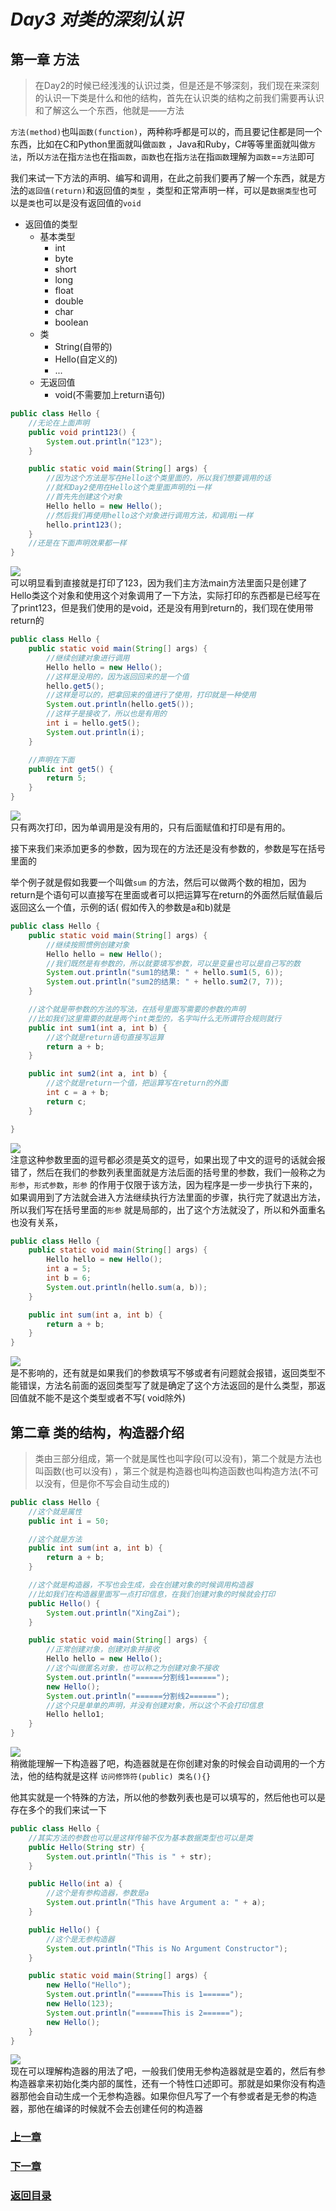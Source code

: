 # ***Day3 对类的深刻认识***

## 第一章 方法

> 在Day2的时候已经浅浅的认识过类，但是还是不够深刻，我们现在来深刻的认识一下类是什么和他的结构，首先在认识类的结构之前我们需要再认识和了解这么一个东西，他就是——方法

`方法(method)`也叫`函数(function)`，两种称呼都是可以的，而且要记住都是同一个东西，比如在C和Python里面就叫做`函数`
，Java和Ruby，C#等等里面就叫做`方法`，所以`方法`在指`方法`也在指`函数`，`函数`也在指`方法`在指`函数`理解为`函数`==`方法`即可

我们来试一下方法的声明、编写和调用，在此之前我们要再了解一个东西，就是方法的`返回值(return)`和返回值的`类型`
，类型和正常声明一样，可以是`数据类型`也可以是`类`也可以是没有返回值的`void`

* 返回值的类型
    * 基本类型
        * int
        * byte
        * short
        * long
        * float
        * double
        * char
        * boolean
    * 类
        * String(自带的)
        * Hello(自定义的)
        * ...
    * 无返回值
        * void(不需要加上return语句)

```java
public class Hello {
    //无论在上面声明
    public void print123() {
        System.out.println("123");
    }

    public static void main(String[] args) {
        //因为这个方法是写在Hello这个类里面的，所以我们想要调用的话
        //就和Day2使用在Hello这个类里面声明的i一样
        //首先先创建这个对象
        Hello hello = new Hello();
        //然后我们再使用hello这个对象进行调用方法，和调用i一样
        hello.print123();
    }
    //还是在下面声明效果都一样
}
```

![](image/day3/day3_1.png)  
可以明显看到直接就是打印了123，因为我们主方法main方法里面只是创建了Hello类这个对象和使用这个对象调用了一下方法，实际打印的东西都是已经写在了print123，但是我们使用的是void，还是没有用到return的，我们现在使用带return的

```java
public class Hello {
    public static void main(String[] args) {
        //继续创建对象进行调用
        Hello hello = new Hello();
        //这样是没用的，因为返回回来的是一个值
        hello.get5();
        //这样是可以的，把拿回来的值进行了使用，打印就是一种使用
        System.out.println(hello.get5());
        //这样子是接收了，所以也是有用的
        int i = hello.get5();
        System.out.println(i);
    }

    //声明在下面
    public int get5() {
        return 5;
    }
}
```

![](image/day3/day3_2.png)  
只有两次打印，因为单调用是没有用的，只有后面赋值和打印是有用的。

接下来我们来添加更多的参数，因为现在的方法还是没有参数的，参数是写在括号里面的

举个例子就是假如我要一个叫做`sum`
的方法，然后可以做两个数的相加，因为return是个语句可以直接写在里面或者可以把运算写在return的外面然后赋值最后返回这么一个值，示例的话(
假如传入的参数是a和b)就是

```java
public class Hello {
    public static void main(String[] args) {
        //继续按照惯例创建对象
        Hello hello = new Hello();
        //我们既然是有参数的，所以就要填写参数，可以是变量也可以是自己写的数
        System.out.println("sum1的结果: " + hello.sum1(5, 6));
        System.out.println("sum2的结果: " + hello.sum2(7, 7));
    }

    //这个就是带参数的方法的写法，在括号里面写需要的参数的声明
    //比如我们这里需要的就是两个int类型的，名字叫什么无所谓符合规则就行
    public int sum1(int a, int b) {
        //这个就是return语句直接写运算
        return a + b;
    }

    public int sum2(int a, int b) {
        //这个就是return一个值，把运算写在return的外面
        int c = a + b;
        return c;
    }

}
```

![](image/day3/day3_3.png)  
注意这种参数里面的逗号都必须是英文的逗号，如果出现了中文的逗号的话就会报错了，然后在我们的参数列表里面就是方法后面的括号里的参数，我们一般称之为 `形参`，`形式参数`，`形参`
的作用于仅限于该方法，因为程序是一步一步执行下来的，如果调用到了方法就会进入方法继续执行方法里面的步骤，执行完了就退出方法，所以我们写在括号里面的`形参`
就是局部的，出了这个方法就没了，所以和外面重名也没有关系，

```java
public class Hello {
    public static void main(String[] args) {
        Hello hello = new Hello();
        int a = 5;
        int b = 6;
        System.out.println(hello.sum(a, b));
    }

    public int sum(int a, int b) {
        return a + b;
    }
}
```

![](image/day3/day3_4.png)  
是不影响的，还有就是如果我们的参数填写不够或者有问题就会报错，返回类型不能错误，方法名前面的返回类型写了就是确定了这个方法返回的是什么类型，那返回值就不能不是这个类型或者不写(
void除外)

## 第二章 类的结构，构造器介绍

> 类由三部分组成，第一个就是属性也叫字段(可以没有)，第二个就是方法也叫函数(也可以没有)
> ，第三个就是构造器也叫构造函数也叫构造方法(不可以没有，但是你不写会自动生成的)

```java
public class Hello {
    //这个就是属性
    public int i = 50;

    //这个就是方法
    public int sum(int a, int b) {
        return a + b;
    }

    //这个就是构造器，不写也会生成，会在创建对象的时候调用构造器
    //比如我们在构造器里面写一点打印信息，在我们创建对象的时候就会打印
    public Hello() {
        System.out.println("XingZai");
    }

    public static void main(String[] args) {
        //正常创建对象，创建对象并接收
        Hello hello = new Hello();
        //这个叫做匿名对象，也可以称之为创建对象不接收
        System.out.println("======分割线1======");
        new Hello();
        System.out.println("======分割线2======");
        //这个只是单单的声明，并没有创建对象，所以这个不会打印信息
        Hello hello1;
    }
}
```

![](image/day3/day3_5.png)  
稍微能理解一下构造器了吧，构造器就是在你创建对象的时候会自动调用的一个方法，他的结构就是这样 `访问修饰符(public) 类名(){}`

他其实就是一个特殊的方法，所以他的参数列表也是可以填写的，然后他也可以是存在多个的我们来试一下

```java
public class Hello {
    //其实方法的参数也可以是这样传输不仅为基本数据类型也可以是类
    public Hello(String str) {
        System.out.println("This is " + str);
    }

    public Hello(int a) {
        //这个是有参构造器，参数是a
        System.out.println("This have Argument a: " + a);
    }

    public Hello() {
        //这个是无参构造器
        System.out.println("This is No Argument Constructor");
    }

    public static void main(String[] args) {
        new Hello("Hello");
        System.out.println("======This is 1======");
        new Hello(123);
        System.out.println("======This is 2======");
        new Hello();
    }
}
```

![](image/day3/day3_6.png)  
现在可以理解构造器的用法了吧，一般我们使用无参构造器就是空着的，然后有参构造器拿来初始化类内部的属性，还有一个特性口述即可。那就是如果你没有构造器那他会自动生成一个无参构造器。如果你但凡写了一个有参或者是无参的构造器，那他在编译的时候就不会去创建任何的构造器

### [上一章](day2.md)
### [下一章](day4.md)
### [返回目录](README.md)